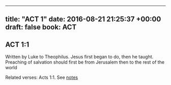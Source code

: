
---
title: "ACT 1"
date: 2016-08-21 21:25:37 +00:00
draft: false
book: ACT
---

## ACT 1:1

Written by Luke to Theophilus. Jesus first began to do, then he taught. Preaching of salvation should first be from Jerusalem then to the rest of the world

Related verses: Acts 1:1. See [notes](https://my.bible.com/notes/2442723542648480629)

